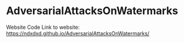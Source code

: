 # AdversarialAttacksOnWatermarks
Website Code
Link to website: https://ndxdxd.github.io/AdversarialAttacksOnWatermarks/
